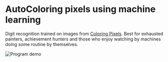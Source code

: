 # AutoColoring pixels using machine learning
Digit recognition trained on images from <a href="https://store.steampowered.com/app/897330/Coloring_Pixels" title="steam">Coloring Pixels</a>.
Best for exhausted painters, achievement hunters and those who enjoy watching by machines doing some routine by themselves.

![Program demo](https://media1.giphy.com/media/v1.Y2lkPTc5MGI3NjExdGdtNXZjOG1oZHZqOGd5OXR4MnhiNGE4cTZoZXF3eXJ5eGxtcmY0cCZlcD12MV9pbnRlcm5hbF9naWZfYnlfaWQmY3Q9Zw/HSUgMWYJjLGUItFXvR/giphy.gif)

